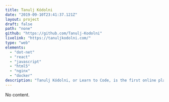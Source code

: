 ```yaml
---
title: Tanulj Kódolni
date: "2019-09-10T23:41:37.121Z"
layout: project
draft: false
path: "none"
github: "https://github.com/Tanulj-Kodolni"
livelink: "https://tanuljkodolni.com/"
type: "web"
elements:
  - "dot-net"
  - "react"
  - "javascript"
  - "html5"
  - "nginx"
  - "docker"
description: "Tanulj Kódolni, or Learn to Code, is the first online platform for learning to code in Hungarian. TK offers video lessons and programming challenges designed for beginners to the tech world. While the entirety of the TK codebase is not public, some elements have been released as open-source repositories. Please note that the TK platform itself is only accessible from within Hungary at this time."
---
```


No content.